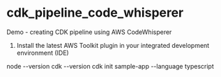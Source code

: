 # cdk_pipeline_code_whisperer
Demo - creating CDK pipeline using AWS CodeWhisperer



1. Install the latest AWS Toolkit plugin in your integrated development environment (IDE)

node --version
cdk --version
cdk init sample-app --language typescript